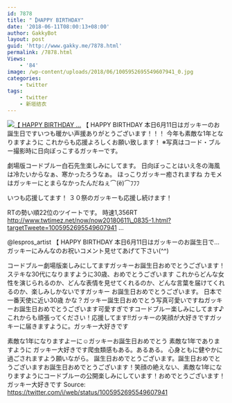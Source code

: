```yaml
---
id: 7878
title: "【HAPPY BIRTHDAY"
date: '2018-06-11T08:00:13+08:00'
author: GakkyBot
layout: post
guid: 'http://www.gakky.me/7878.html'
permalink: /7878.html
Views:
    - '84'
image: /wp-content/uploads/2018/06/1005952695549607941_0.jpg
categories:
    - twitter
tags:
    - twitter
    - 新垣结衣
---
```


[![【
HAPPY BIRTHDAY
...](http://www.yui-aragaki.org/wp-content/uploads/2018/06/1005952695549607941_0.jpg)](http://www.yui-aragaki.org/wp-content/uploads/2018/06/1005952695549607941_0.jpg)
【
HAPPY BIRTHDAY
本日6月11日はガッキーのお誕生日ですいつも暖かい声援ありがとうございます！！！
今年も素敵な1年となりますように
これからも応援よろしくお願い致します！
※写真はコード・ブルー撮影時に日向ぼっこするガッキーです。

劇場版コードブルー白石先生楽しみにしてます。
日向ぼっことはいえ冬の海風は冷たいからなぁ、寒かったろうなぁ。
ほっこりガッキー癒されますね
カモメはガッキーにとまらなかったんだねぇ⌒(ё)⌒ﾌﾌﾌ

いつも応援してます！
３０祭のガッキーも応援し続けます！

RTの勢い順22位のツイートです。
時速1,356RT
http://www.twtimez.net/now/now20180611\_0835-1.html?targetTweete=1005952695549607941 …

@lespros\_artist
【
HAPPY BIRTHDAY
本日6月11日はガッキーのお誕生日で…ガッキーにみんなのお祝いコメント見せてあげて下さい(^^)

コードブルー劇場版楽しみにしてますガッキーお誕生日おめでとうございます！ステキな30代になりますように30歳、おめでとうございます
これからどんな女性を演じられるのか、どんな表情を見せてくれるのか、どんな言葉を届けてくれるのか、楽しみしかないですガッキー お誕生日おめでとうございます。
日本で一番天使に近い30歳 かな？ガッキー誕生日おめでとう写真可愛いですねガッキーお誕生日おめでとうございます可愛すぎですコードブルー楽しみにしてます♪これからも頑張ってください！応援してます!!ガッキーの笑顔が大好きですガッキーに届きますように。ガッキー大好きです

素敵な1年になりますよーに☺︎ガッキーお誕生日おめでとう
素敵な1年でありますように
ガッキー大好きです爬虫類感もある。あるある。
心身ともに健やかに過ごされますよう願いながら。
誕生日おめでとうございます。誕生日おめでとうございますお誕生日おめでとうございます！笑顔の絶えない、素敵な1年になりますようにコードブルーの公開楽しみにしています！おめでとうございます！
ガッキー大好きです
Source: <https://twitter.com/i/web/status/1005952695549607941>
